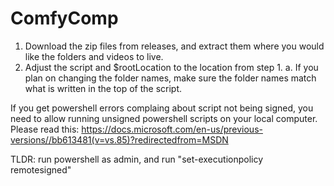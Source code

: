 # ComfyComp
 
1. Download the zip files from releases, and extract them where you would like the folders and videos to live.
2. Adjust the script and $rootLocation to the location from step 1.
    a. If you plan on changing the folder names, make sure the folder names match what is written in the top of the script.

If you get powershell errors complaing about script not being signed, you need to allow running unsigned powershell scripts on your local computer.
Please read this: https://docs.microsoft.com/en-us/previous-versions//bb613481(v=vs.85)?redirectedfrom=MSDN

TLDR: run powershell as admin, and run "set-executionpolicy remotesigned"